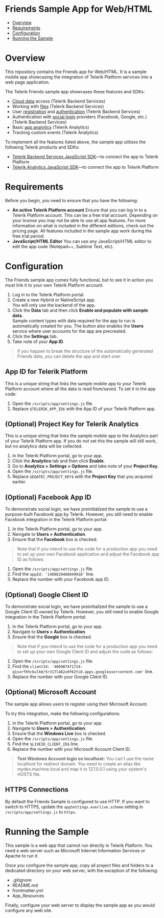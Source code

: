 # Friends Sample App for Web/HTML

<a id="top"></a>
* [Overview](#overview)
* [Requirements](#requirements)
* [Configuration](#configuration)
* [Running the Sample](#running-the-sample)

# Overview

This repository contains the Friends app for Web/HTML. It is a sample mobile app showcasing the integration of Telerik Platform services into a web page application.

The Telerik Friends sample app showcases these features and SDKs:

- [Cloud data](http://docs.telerik.com/platform/backend-services/javascript/data/introduction) access (Telerik Backend Services)
- Working with [files](http://docs.telerik.com/platform/backend-services/javascript/files/introduction) (Telerik Backend Services)
- User [registration](http://docs.telerik.com/platform/backend-services/javascript/users/users-register) and [authentication](http://docs.telerik.com/platform/backend-services/javascript/users/users-authenticate) (Telerik Backend Services)
- Authentication with [social login](http://docs.telerik.com/platform/backend-services/javascript/users/social-login/introduction) providers (Facebook, Google, etc.) (Telerik Backend Services)
- Basic [app analytics](http://docs.telerik.com/platform/analytics/getting-started/introduction) (Telerik Analytics)
- Tracking custom events (Telerik Analytics)

To implement all the features listed above, the sample app utilizes the following Telerik products and SDKs:

- [Telerik Backend Services JavaScript SDK](http://docs.telerik.com/platform/backend-services/javascript/getting-started-javascript-sdk)&mdash;to connect the app to Telerik Platform
- [Telerik Analytics JavaScript SDK](http://docs.telerik.com/platform/analytics/sdk/js/)&mdash;to connect the app to Telerik Platform

# Requirements

Before you begin, you need to ensure that you have the following:

- **An active Telerik Platform account**
Ensure that you can log in to a Telerik Platform account. This can be a free trial account. Depending on your license you may not be able to use all app features. For more information on what is included in the different editions, check out the pricing page. All features included in the sample app work during the free trial period.
- **JavaScript/HTML Editor**
You can use any JavaScript/HTML editor to edit the app code (Notepad++, Sublime Text, etc).

# Configuration

The Friends sample app comes fully functional, but to see it in action you must link it to your own Telerik Platform account.

1. Log in to the Telerik Platform portal.
2. Create a new Hybrid or NativeScript app.<br>
	You will only use the backend of the app.
3. Click the **Data** tab and then click **Enable and populate with sample data**.<br>
	Sample content types with data required for the app to run is automatically created for you. The button also enables the **Users** service where user accounts for the app are precreated.
4. Click the **Settings** tab.
5. Take note of your **App ID**.
 
> If you happen to break the structure of the automatically generated Friends data, you can delete the app and start over.

## App ID for Telerik Platform

This is a unique string that links the sample mobile app to your Telerik Platform account where all the data is read from/saved. To set it in the app code:

1. Open the `/scripts/app/settings.js` file.
2. Replace `$TELERIK_APP_ID$` with the App ID of your Telerik Platform app.

## (Optional) Project Key for Telerik Analytics

This is a unique string that links the sample mobile app to the Analytics part of your Telerik Platform app. If you do not set this the sample will still work, but no analytics data will be collected.
	
1. In the Telerik Platform portal, go to your app.
2. Click the **Analytics** tab and then click **Enable**.
3. Go to **Analytics > Settings > Options** and take note of your **Project Key**.
4. Open the `/scripts/app/settings.js` file.
5. Replace `$EQATEC_PROJECT_KEY$` with the **Project Key** that you acquired earlier.

## (Optional) Facebook App ID
To demonstrate social login, we have preinitialized the sample to use a purpose-built Facebook app by Telerik. However, you still need to enable Facebook integration in the Telerik Platform portal:

1. In the Telerik Platform portal, go to your app.
3. Navigate to **Users > Authentication**.
4. Ensure that the **Facebook** box is checked.

> Note that if you intend to use the code for a production app you need to set up your own Facebook application and adjust the Facebook app ID as follows:
	
1. Open the `/scripts/app/settings.js` file.
2. Find the `appId: '1408629486049918'` line.
3. Replace the number with your Facebook app ID.

## (Optional) Google Client ID

To demonstrate social login, we have preinitialized the sample to use a Google Client ID owned by Telerik. However, you still need to enable Google integration in the Telerik Platform portal:

1. In the Telerik Platform portal, go to your app.
2. Navigate to **Users > Authentication**.
3. Ensure that the **Google** box is checked.

> Note that if you intend to use the code for a production app you need to set up your own Google Client ID and adjust the code as follows:

1. Open the `/scripts/app/settings.js` file.
2. Find the `clientId: '406987471724-q1sorfhhcbulk6r5r317l482u9f62ti8.apps.googleusercontent.com'` line.
3. Replace the number with your Google Client ID.
	
## (Optional) Microsoft Account

The sample app allows users to register using their Microsoft Account.

To try this integration, make the following configurations:

1. In the Telerik Platform portal, go to your app.
2. Navigate to **Users > Authentication**.
3. Ensure that the **Windows Live** box is checked.
4. Open the `/scripts/app/settings.js` file.
5. Find the `$LIVEID_CLIENT_ID$` line.
6. Replace the number with your Microsoft Account Client ID.

> **Test Windows Account login on localhost:** You can't use the name localhost for redirect domain. You need to create an alias like mydev.machine.local and map it to 127.0.0.1 using your system's HOSTS file.

## HTTPS Connections

By default the Friends Sample is configured to use HTTP. If you want to switch to HTTPS, update the `appSettings.everlive.scheme` setting in `/scripts/app/settings.js` to `https`.

# Running the Sample

This sample is a web app that cannot run directly in Telerik Platform. You need a web server such as Microsoft Internet Information Services or Apache to run it.

Once you configure the sample app, copy all project files and folders to a dedicated directory on your web server, with the exception of the following:

* .gitignore
* README.md
* frontmatter.yml
* App_Resources

Finally, configure your web server to display the sample app as you would configure any web site.
